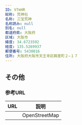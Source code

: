 ```yaml
---
ID: V7mHR
総称: 荒神社
名称: 三宝荒神
名称読み: null
別名: null
都道府県: 大阪府
区域: 大阪市
緯度: 34.6723592
経度: 135.5269937
郵便番号: 5430016
住所: 大阪府大阪市天王寺区餌差町２−１７
---
```


## その他

### 参考URL

| URL | 説明          |
| --- | ------------- |
|     | OpenStreetMap |
